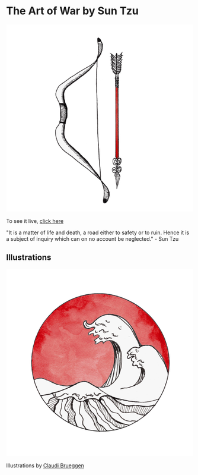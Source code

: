 # The Art of War by Sun Tzu


[![alt text](images/art/02_waging_war.png "The Art of War")](https://iarobinson.github.io/theArtOfWar/)


To see it live, [click here](https://iarobinson.github.io/theArtOfWar/)


"It is a matter of life and death, a road either to safety or to ruin. Hence it is a subject of inquiry which can on no account be neglected." - Sun Tzu


## Illustrations


[![alt text](images/art/06_weak_points_and_strong.png "The Art of War")](https://claudia-brueggen.com/)


Illustrations by [Claudi Brueggen](https://claudia-brueggen.com/)
